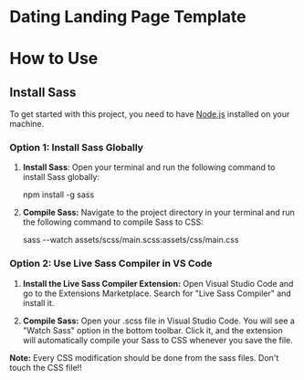 # Dating Landing Page Template

# How to Use

## Install Sass

To get started with this project, you need to have [Node.js](https://nodejs.org/) installed on your machine.

### Option 1: Install Sass Globally

1. **Install Sass**: Open your terminal and run the following command to install Sass globally:

   npm install -g sass

2. **Compile Sass:** Navigate to the project directory in your terminal and run the following command to compile Sass to CSS:

   sass --watch assets/scss/main.scss:assets/css/main.css

### Option 2: Use Live Sass Compiler in VS Code

1. **Install the Live Sass Compiler Extension:** Open Visual Studio Code and go to the Extensions Marketplace. Search for "Live Sass Compiler" and install it.

2. **Compile Sass:** Open your .scss file in Visual Studio Code. You will see a "Watch Sass" option in the bottom toolbar. Click it, and the extension will automatically compile your Sass to CSS whenever you save the file.

**Note:** Every CSS modification should be done from the sass files. Don't touch the CSS file!!

